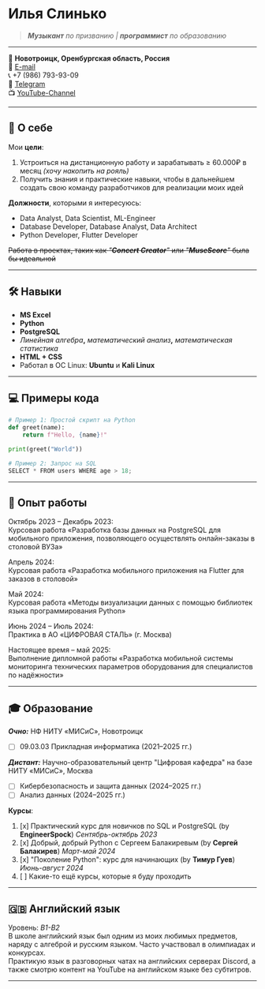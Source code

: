 # Илья Слинько

> _**Музыкант** по призванию | **программист** по образованию_

---

📍 **Новотроицк, Оренбургская область, Россия**  
📧 [E-mail](mailto:dilan2911@list.ru)  
📞 +7 (986) 793-93-09  
💬 [Telegram](https://t.me/GorshokZhiv)  
📺 [YouTube-Channel](https://www.youtube.com/@RaptorT1V)

---

## 🎯 О себе

Мои **цели**:
1. Устроиться на дистанционную работу и зарабатывать ≥ 60.000₽ в месяц _(хочу накопить на рояль)_
2. Получить знания и практические навыки, чтобы в дальнейшем создать свою команду разработчиков для реализации моих идей

**Должности**, которыми я интересуюсь:
- Data Analyst, Data Scientist, ML-Engineer
- Database Developer, Database Analyst, Data Architect
- Python Developer, Flutter Developer
  
~~Работа в проектах, таких как _"**Concert Creator**"_ или _"**MuseScore**"_ была бы идеальной~~

---

## 🛠 Навыки

- **MS Excel**
- **Python** 
- **PostgreSQL**
- _Линейная алгебра_**,** _математический анализ_**,** _математическая статистика_
- **HTML + CSS**
- Работал в OC Linux: **Ubuntu** и **Kali Linux**

---

## 💻 Примеры кода

```python
# Пример 1: Простой скрипт на Python
def greet(name):
    return f"Hello, {name}!"

print(greet("World"))

# Пример 2: Запрос на SQL
SELECT * FROM users WHERE age > 18;
```

---

## 💼 Опыт работы

Октябрь 2023 – Декабрь 2023:  
Курсовая работа «Разработка базы данных на PostgreSQL для мобильного приложения, позволяющего осуществлять онлайн-заказы в столовой ВУЗа»

Апрель 2024:  
Курсовая работа «Разработка мобильного приложения на Flutter для заказов в столовой»

Май 2024:  
Курсовая работа «Методы визуализации данных с помощью библиотек языка программирования Python»

Июнь 2024 – Июль 2024:  
Практика в АО «ЦИФРОВАЯ СТАЛЬ» (г. Москва)

Настоящее время – май 2025:  
Выполнение дипломной работы «Разработка мобильной системы мониторинга технических параметров оборудования для специалистов по надёжности»

---

## 🎓 Образование

_**Очно:**_ НФ НИТУ «МИСиС», Новотроицк
- [ ] 09.03.03 Прикладная информатика (2021–2025 гг.)

_**Дистант:**_ Научно-образовательный центр "Цифровая кафедра" на базе НИТУ «МИСиС», Москва
- [ ] Кибербезопасность и защита данных (2024–2025 гг.)
- [ ] Анализ данных (2024–2025 гг.)

 **Курсы**:
1. [x] Практический курс для новичков по SQL и PostgreSQL (by **EngineerSpock**) _Сентябрь-октябрь 2023_
2. [x] Добрый, добрый Python с Сергеем Балакиревым (by **Сергей Балакирев**) _Март-май 2024_
3. [x] "Поколение Python": курс для начинающих (by **Тимур Гуев**) _Июнь-август 2024_
4. [ ] Какие-то ещё курсы, которые я буду проходить

---

## 🇬🇧 Английский язык
Уровень: _B1-B2_  
В школе английский язык был одним из моих любимых предметов, наряду с алгеброй и русским языком. Часто участвовал в олимпиадах и конкурсах.  
Практикую язык в разговорных чатах на английских серверах Discord, а также смотрю контент на YouTube на английском языке без субтитров.
- - - - - - - - - - - - - - - - - - - - - - - - - - - - - - - - - - - -
